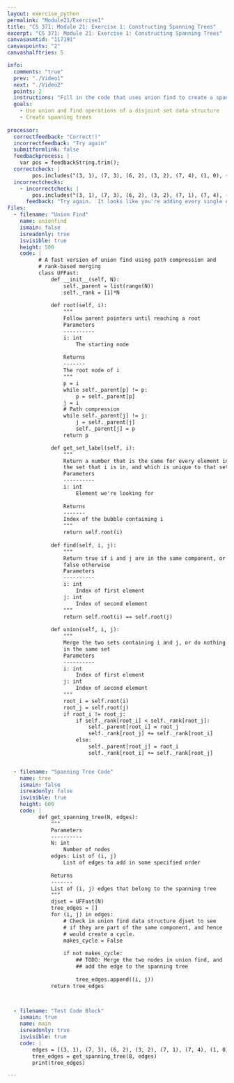 ```yaml
---
layout: exercise_python
permalink: "Module21/Exercise1"
title: "CS 371: Module 21: Exercise 1: Constructing Spanning Trees"
excerpt: "CS 371: Module 21: Exercise 1: Constructing Spanning Trees"
canvasasmtid: "117191"
canvaspoints: "2"
canvashalftries: 5

info:
  comments: "true"
  prev: "./Video1"
  next: "./Video2"
  points: 2
  instructions: "Fill in the code that uses union find to create a spanning tree from edges that are traversed in some specified order.  The key step is to skip edges that would create a cycle if added.  You can check to see if an edge will create a cycle by using a disjoint set data structure and seeing if the nodes it would connect already belong to the same component."
  goals:
    - Use union and find operations of a disjoint set data structure
    - Create spanning trees
    
processor:  
  correctfeedback: "Correct!!" 
  incorrectfeedback: "Try again"
  submitformlink: false
  feedbackprocess: | 
    var pos = feedbackString.trim();
  correctcheck: |
        pos.includes("(3, 1), (7, 3), (6, 2), (3, 2), (7, 4), (1, 0), (5, 1)")
  incorrectchecks:
    - incorrectcheck: |
        pos.includes("(3, 1), (7, 3), (6, 2), (3, 2), (7, 1), (7, 4), (1, 0), (6, 4), (7, 6), (2, 0), (4, 1), (5, 1), (5, 3), (6, 5), (6, 0), (5, 4), (2, 1), (3, 0), (7, 2), (5, 2), (4, 0), (7, 0), (4, 2), (6, 1), (4, 3), (6, 3), (5, 0), (7, 5)")
      feedback: "Try again.  It looks like you're adding every single edge still. Be sure to union nodes after adding edges"
files:
  - filename: "Union Find"
    name: unionfind
    ismain: false
    isreadonly: true
    isvisible: true
    height: 500
    code: | 
          # A fast version of union find using path compression and
          # rank-based merging
          class UFFast:
              def __init__(self, N):
                  self._parent = list(range(N))
                  self._rank = [1]*N
              
              def root(self, i):
                  """
                  Follow parent pointers until reaching a root
                  Parameters
                  ----------
                  i: int
                      The starting node 
                  
                  Returns
                  -------
                  The root node of i
                  """
                  p = i
                  while self._parent[p] != p:
                      p = self._parent[p]
                  j = i
                  # Path compression
                  while self._parent[j] != j:
                      j = self._parent[j]
                      self._parent[j] = p
                  return p

              def get_set_label(self, i):
                  """
                  Return a number that is the same for every element in
                  the set that i is in, and which is unique to that set
                  Parameters
                  ----------
                  i: int
                      Element we're looking for
                  
                  Returns
                  -------
                  Index of the bubble containing i
                  """
                  return self.root(i)
              
              def find(self, i, j):
                  """
                  Return true if i and j are in the same component, or
                  false otherwise
                  Parameters
                  ----------
                  i: int
                      Index of first element
                  j: int
                      Index of second element
                  """
                  return self.root(i) == self.root(j)
              
              def union(self, i, j):
                  """
                  Merge the two sets containing i and j, or do nothing if they're
                  in the same set
                  Parameters
                  ----------
                  i: int
                      Index of first element
                  j: int
                      Index of second element
                  """
                  root_i = self.root(i)
                  root_j = self.root(j)
                  if root_i != root_j:
                      if self._rank[root_i] < self._rank[root_j]:
                          self._parent[root_i] = root_j
                          self._rank[root_j] += self._rank[root_i]
                      else:
                          self._parent[root_j] = root_i
                          self._rank[root_i] += self._rank[root_j]


  - filename: "Spanning Tree Code"
    name: tree
    ismain: false
    isreadonly: false
    isvisible: true
    height: 600
    code: | 
          def get_spanning_tree(N, edges):
              """
              Parameters
              ----------
              N: int
                  Number of nodes
              edges: List of (i, j)
                  List of edges to add in some specified order
              
              Returns
              -------
              List of (i, j) edges that belong to the spanning tree
              """
              djset = UFFast(N)
              tree_edges = []
              for (i, j) in edges:
                  # Check in union find data structure djset to see
                  # if they are part of the same component, and hence
                  # would create a cycle.
                  makes_cycle = False
                  
                  if not makes_cycle:
                      ## TODO: Merge the two nodes in union find, and
                      ## add the edge to the spanning tree
                      
                      tree_edges.append((i, j))
              return tree_edges



  - filename: "Test Code Block"
    ismain: true
    name: main
    isreadonly: true
    isvisible: true
    code: |
        edges = [(3, 1), (7, 3), (6, 2), (3, 2), (7, 1), (7, 4), (1, 0), (6, 4), (7, 6), (2, 0), (4, 1), (5, 1), (5, 3), (6, 5), (6, 0), (5, 4), (2, 1), (3, 0), (7, 2), (5, 2), (4, 0), (7, 0), (4, 2), (6, 1), (4, 3), (6, 3), (5, 0), (7, 5)]
        tree_edges = get_spanning_tree(8, edges)
        print(tree_edges)

---
```

